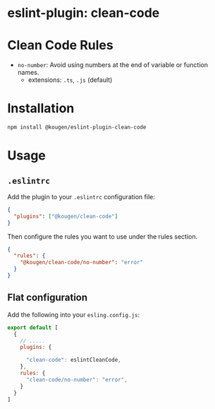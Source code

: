 # eslint-plugin: clean-code

# Clean Code Rules

- `no-number`: Avoid using numbers at the end of variable or function names.
  - extensions: `.ts`, `.js` (default)

# Installation

```bash
npm install @kougen/eslint-plugin-clean-code
```

# Usage

## `.eslintrc`
Add the plugin to your `.eslintrc` configuration file:

```json
{
  "plugins": ["@kougen/clean-code"]
}
```

Then configure the rules you want to use under the rules section.

```json
{
  "rules": {
    "@kougen/clean-code/no-number": "error"
  }
}
```

## Flat configuration

Add the following into your `esling.config.js`:

```js
export default [
  {
    // .....
    plugins: {

      "clean-code": eslintCleanCode,
    },
    rules: {
      "clean-code/no-number": "error",
    }
  }
]
```
